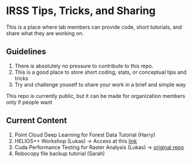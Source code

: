 # IRSS Tips, Tricks, and Sharing
This is a place where lab members can provide code, short tutorials, and share what they are working on.

## Guidelines

1) There is absolutely no pressure to contribute to this repo.
2) This is a good place to store short coding, stats, or conceptual tips and tricks
3) Try and challenge youself to share your work in a brief and simple way

This repo is currently public, but it can be made for organization members only if people want

## Current Content

1) Point Cloud Deep Learning for Forest Data Tutorial (Harry)
2) HELIOS++ Workshop (Lukas) -> Access at this [link](https://www.winiwarter.dev/helios/)
3) Cuda Performance Testing for Raster Analysis (Lukas) -> [original repo](https://github.com/lwiniwar/cuda-test)
4) Robocopy file backup tutorial (Sarah)

